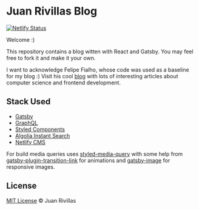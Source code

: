 # Juan Rivillas Blog

[![Netlify Status](https://api.netlify.com/api/v1/badges/acf5fee0-2da7-4f11-9e85-e6d45d4b87a3/deploy-status)](https://app.netlify.com/sites/jprivillaso/deploys)

Welcome :)

This repository contains a blog witten with React and Gatsby.
You may feel free to fork it and make it your own.

I want to acknowledge Felipe Fialho, whose code was used as a baseline for my blog :)
Visit his cool [blog](https://www.felipefialho.com/) with lots of interesting articles about computer science and frontend development.

## Stack Used

- [Gatsby](https://www.gatsbyjs.org/)
- [GraphQL](https://graphql.org/)
- [Styled Components](https://www.styled-components.com/)
- [Algolia Instant Search](https://www.algolia.com/products/instantsearch/)
- [Netlify CMS](https://www.netlifycms.org/)

For build media queries uses [styled-media-query](https://github.com/morajabi/styled-media-query) with some help from [gatsby-plugin-transition-link](https://www.gatsbyjs.org/packages/gatsby-plugin-transition-link/) for animations and [gatsby-image](https://www.gatsbyjs.org/packages/gatsby-image/) for responsive images.

## License

[MIT License](/license) © Juan Rivillas
